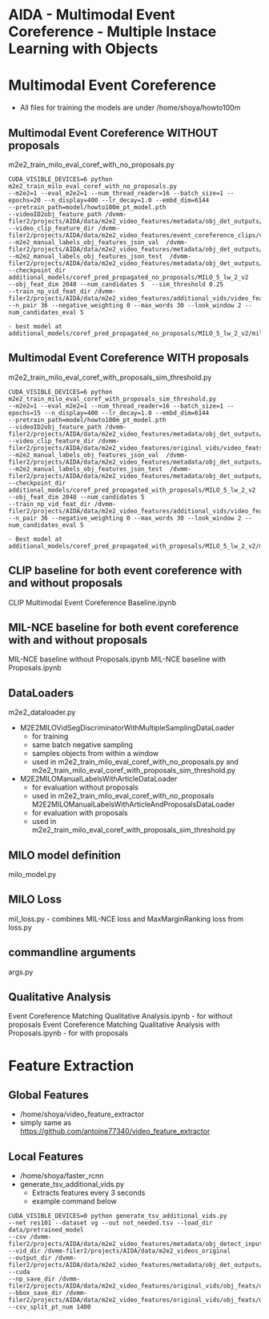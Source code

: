# AIDA - Multimodal Event Coreference - Multiple Instace Learning with Objects


# Multimodal Event Coreference 

- All files for training the models are under /home/shoya/howto100m

## Multimodal Event Coreference WITHOUT proposals
m2e2_train_milo_eval_coref_with_no_proposals.py
 ``` 
CUDA_VISIBLE_DEVICES=6 python m2e2_train_milo_eval_coref_with_no_proposals.py 
--m2e2=1 --eval_m2e2=1 --num_thread_reader=16 --batch_size=1 --epochs=20 --n_display=400 --lr_decay=1.0 --embd_dim=6144 
--pretrain_path=model/howto100m_pt_model.pth 
--videoID2obj_feature_path /dvmm-filer2/projects/AIDA/data/m2e2_video_features/metadata/obj_det_outputs/additional_vids/ten_feats_per_frame/additional_vids2all_ASRs.json 
--video_clip_feature_dir /dvmm-filer2/projects/AIDA/data/m2e2_video_features/event_coreference_clips/video_feats 
--m2e2_manual_labels_obj_features_json_val  /dvmm-filer2/projects/AIDA/data/m2e2_video_features/metadata/obj_det_outputs/event_coreference_clips/m2e2_obj_detections_event_coreference_with_all_article_sentences_event_coref_propagated_val.json 
--m2e2_manual_labels_obj_features_json_test  /dvmm-filer2/projects/AIDA/data/m2e2_video_features/metadata/obj_det_outputs/event_coreference_clips/m2e2_obj_detections_event_coreference_with_all_article_sentences_event_coref_propagated_test.json 
--checkpoint_dir additional_models/coref_pred_propagated_no_proposals/MILO_5_lw_2_v2 
--obj_feat_dim 2048 --num_candidates 5  --sim_threshold 0.25 
--train_np_vid_feat_dir /dvmm-filer2/projects/AIDA/data/m2e2_video_features/additional_vids/video_feats 
--n_pair 36 --negative_weighting 0 --max_words 30 --look_window 2 --num_candidates_eval 5
 ``` 
	- best model at additional_models/coref_pred_propagated_no_proposals/MILO_5_lw_2_v2/milo_20.pth

## Multimodal Event Coreference WITH proposals
m2e2_train_milo_eval_coref_with_proposals_sim_threshold.py
 ``` 
CUDA_VISIBLE_DEVICES=6 python m2e2_train_milo_eval_coref_with_proposals_sim_threshold.py 
--m2e2=1 --eval_m2e2=1 --num_thread_reader=16 --batch_size=1 --epochs=15 --n_display=400 --lr_decay=1.0 --embd_dim=6144 
--pretrain_path=model/howto100m_pt_model.pth 
--videoID2obj_feature_path /dvmm-filer2/projects/AIDA/data/m2e2_video_features/metadata/obj_det_outputs/additional_vids/ten_feats_per_frame/additional_vids2all_ASRs.json 
--video_clip_feature_dir /dvmm-filer2/projects/AIDA/data/m2e2_video_features/original_vids/video_feats 
--m2e2_manual_labels_obj_features_json_val  /dvmm-filer2/projects/AIDA/data/m2e2_video_features/metadata/obj_det_outputs/event_coreference_clips/m2e2_all_event_coreference_pairs_with_entire_duration_features_event_coref_propagated_val.json 
--m2e2_manual_labels_obj_features_json_test  /dvmm-filer2/projects/AIDA/data/m2e2_video_features/metadata/obj_det_outputs/event_coreference_clips/m2e2_all_event_coreference_pairs_with_entire_duration_features_event_coref_propagated_test.json 
--checkpoint_dir additional_models/coref_pred_propagated_with_proposals/MILO_5_lw_2_v2 
--obj_feat_dim 2048 --num_candidates 5 
--train_np_vid_feat_dir /dvmm-filer2/projects/AIDA/data/m2e2_video_features/additional_vids/video_feats 
--n_pair 36 --negative_weighting 0 --max_words 30 --look_window 2 --num_candidates_eval 5
 ``` 
	- Best model at additional_models/coref_pred_propagated_with_proposals/MILO_5_lw_2_v2/milo_9.pth

## CLIP baseline for both event coreference with and without proposals
CLIP Multimodal Event Coreference Baseline.ipynb

## MIL-NCE baseline for both event coreference with and without proposals
MIL-NCE baseline without Proposals.ipynb
MIL-NCE baseline with Proposals.ipynb 


## DataLoaders
m2e2_dataloader.py
- M2E2MILOVidSegDiscriminatorWithMultipleSamplingDataLoader  
	- for training
	- same batch negative sampling
	- samples objects from within a window 
	- used in m2e2_train_milo_eval_coref_with_no_proposals.py and m2e2_train_milo_eval_coref_with_proposals_sim_threshold.py
- M2E2MILOManualLabelsWithArticleDataLoader
	- for evaluation without proposals
	- used in m2e2_train_milo_eval_coref_with_no_proposals
M2E2MILOManualLabelsWithArticleAndProposalsDataLoader
	- for evaluation with proposals
	- used in m2e2_train_milo_eval_coref_with_proposals_sim_threshold.py

## MILO model definition
milo_model.py

## MILO Loss
mil_loss.py 
	- combines MIL-NCE loss and MaxMarginRanking loss from loss.py 

## commandline arguments
args.py

## Qualitative Analysis 
Event Coreference Matching Qualitative Analysis.ipynb 
	- for without proposals
Event Coreference Matching Qualitative Analysis with Proposals.ipynb
	- for with proposals 


# Feature Extraction  
## Global Features
- /home/shoya/video_feature_extractor 
- simply same as https://github.com/antoine77340/video_feature_extractor

## Local Features
- /home/shoya/faster_rcnn
- generate_tsv_additional_vids.py
	- Extracts features every 3 seconds
	- example command below 
 ``` 
CUDA_VISIBLE_DEVICES=0 python generate_tsv_additional_vids.py 
--net res101 --dataset vg --out not_needed.tsv --load_dir data/pretrained_model 
--csv /dvmm-filer2/projects/AIDA/data/m2e2_video_features/metadata/obj_detect_input_files/original_vids_entire_duration/1400_1600.csv 
--vid_dir /dvmm-filer2/projects/AIDA/data/m2e2_videos_original 
--output_dir /dvmm-filer2/projects/AIDA/data/m2e2_video_features/metadata/obj_det_outputs/original_vids/duration_all/feat_per_3_sec 
--cuda 
--np_save_dir /dvmm-filer2/projects/AIDA/data/m2e2_video_features/original_vids/obj_feats/duration_all/feat_per_3_sec/features 
--bbox_save_dir /dvmm-filer2/projects/AIDA/data/m2e2_video_features/original_vids/obj_feats/duration_all/feat_per_3_sec/bbox 
--csv_split_pt_num 1400
 ``` 





